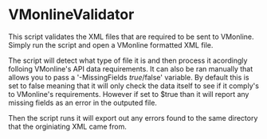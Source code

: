 # VMonlineValidator
This script validates the XML files that are required to be sent to VMonline.
Simply run the script and open a VMonline formatted XML file.

The script will detect what type of file it is and then process it acordingly folloing VMonline's API data requirements. It can also be ran manually that allows you to pass a '-MissingFields $true/$false' variable.
By default this is set to false meaning that it will only check the data itself to see if it comply's to VMonline's requirements. However if set to $true than it will report any missing fields as an error in the outputed file.

Then the script runs it will export out any errors found to the same directory that the orginiating XML came from.
